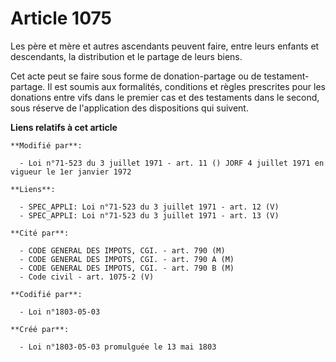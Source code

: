 # Article 1075

Les père et mère et autres ascendants peuvent faire, entre leurs enfants et descendants, la distribution et le partage de
leurs biens.

Cet acte peut se faire sous forme de donation-partage ou de testament-partage. Il est soumis aux formalités, conditions et
règles prescrites pour les donations entre vifs dans le premier cas et des testaments dans le second, sous réserve de
l'application des dispositions qui suivent.

**Liens relatifs à cet article**

	**Modifié par**:

	  - Loi n°71-523 du 3 juillet 1971 - art. 11 () JORF 4 juillet 1971 en vigueur le 1er janvier 1972

	**Liens**:

	  - SPEC_APPLI: Loi n°71-523 du 3 juillet 1971 - art. 12 (V)
	  - SPEC_APPLI: Loi n°71-523 du 3 juillet 1971 - art. 13 (V)

	**Cité par**:

	  - CODE GENERAL DES IMPOTS, CGI. - art. 790 (M)
	  - CODE GENERAL DES IMPOTS, CGI. - art. 790 A (M)
	  - CODE GENERAL DES IMPOTS, CGI. - art. 790 B (M)
	  - Code civil - art. 1075-2 (V)

	**Codifié par**:

	  - Loi n°1803-05-03

	**Créé par**:

	  - Loi n°1803-05-03 promulguée le 13 mai 1803
